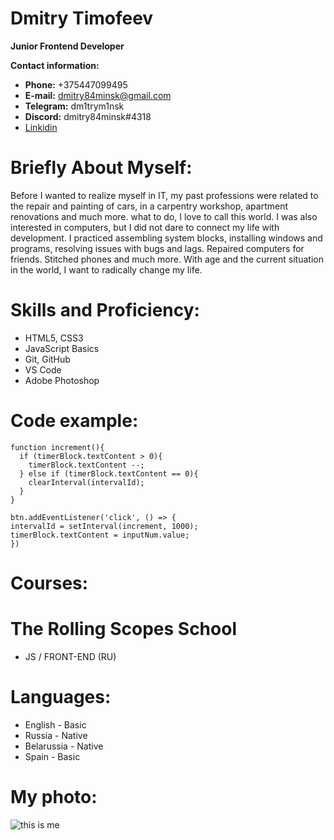 # Dmitry Timofeev
**Junior Frontend Developer** 

**Contact information:**

* **Phone:** +375447099495
* **E-mail:** dmitry84minsk@gmail.com
* **Telegram:** dm1trym1nsk
* **Discord:** dmitry84minsk#4318
* [Linkidin](https://www.linkedin.com/in/dmitry-timofeev-a36314168)

# Briefly About Myself:

Before I wanted to realize myself in IT, my past professions were related to the repair and painting of cars, in a carpentry workshop, apartment renovations and much more. what to do, I love to call this world. I was also interested in computers, but I did not dare to connect my life with development. I practiced assembling system blocks, installing windows and programs, resolving issues with bugs and lags. Repaired computers for friends. Stitched phones and much more. With age and the current situation in the world, I want to radically change my life.

# Skills and Proficiency:

* HTML5, CSS3
* JavaScript Basics
* Git, GitHub
* VS Code
* Adobe Photoshop

# Code example:
```
function increment(){
  if (timerBlock.textContent > 0){
    timerBlock.textContent --;
  } else if (timerBlock.textContent == 0){
    clearInterval(intervalId);
  }
}

btn.addEventListener('click', () => {
intervalId = setInterval(increment, 1000);
timerBlock.textContent = inputNum.value;
})
```
# Courses:

# The Rolling Scopes School
* JS / FRONT-END (RU)

# Languages:

* English - Basic
* Russia - Native
* Belarussia - Native
* Spain - Basic

# My photo:
![this is me](/rsschool-cv/image/20180722_153511%20(1).jpg)